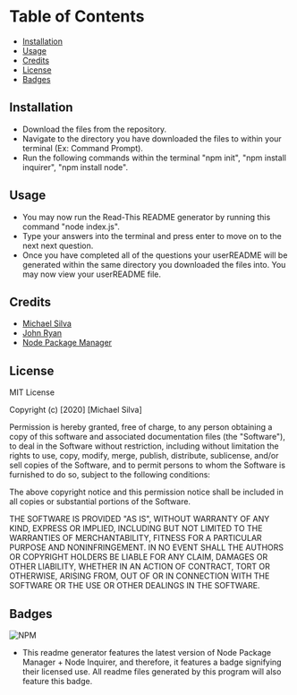 # Table of Contents
* [Installation](#install)
* [Usage](#usage)
* [Credits](#credits)
* [License](#license)
* [Badges](#badges)
## <a id="install"></a>Installation
* Download the files from the repository.
* Navigate to the directory you have downloaded the files to within your terminal (Ex: Command Prompt).
* Run the following commands within the terminal "npm init", "npm install inquirer", "npm install node".
## <a id="usage"></a>Usage
* You may now run the Read-This README generator by running this command "node index.js".
* Type your answers into the terminal and press enter to move on to the next next question.
* Once you have completed all of the questions your userREADME will be generated within the same directory you downloaded the files into. You may now view your userREADME file.
## <a id="credits"></a>Credits
* [Michael Silva](https://github.com/Silvam2017)
* [John Ryan](https://github.com/jcsryan)
* [Node Package Manager](https://www.npmjs.com/)
## <a id="license"></a>License
MIT License

Copyright (c) [2020] [Michael Silva]

Permission is hereby granted, free of charge, to any person obtaining a copy
of this software and associated documentation files (the "Software"), to deal
in the Software without restriction, including without limitation the rights
to use, copy, modify, merge, publish, distribute, sublicense, and/or sell
copies of the Software, and to permit persons to whom the Software is
furnished to do so, subject to the following conditions:

The above copyright notice and this permission notice shall be included in all
copies or substantial portions of the Software.

THE SOFTWARE IS PROVIDED "AS IS", WITHOUT WARRANTY OF ANY KIND, EXPRESS OR
IMPLIED, INCLUDING BUT NOT LIMITED TO THE WARRANTIES OF MERCHANTABILITY,
FITNESS FOR A PARTICULAR PURPOSE AND NONINFRINGEMENT. IN NO EVENT SHALL THE
AUTHORS OR COPYRIGHT HOLDERS BE LIABLE FOR ANY CLAIM, DAMAGES OR OTHER
LIABILITY, WHETHER IN AN ACTION OF CONTRACT, TORT OR OTHERWISE, ARISING FROM,
OUT OF OR IN CONNECTION WITH THE SOFTWARE OR THE USE OR OTHER DEALINGS IN THE
SOFTWARE.
## <a id="badges"></a>Badges
![NPM](https://img.shields.io/npm/l/inquirer?style=plastic)

* This readme generator features the latest version of Node Package Manager + Node Inquirer, and therefore, it features a badge signifying their licensed use. All readme files generated by this program will also feature this badge.